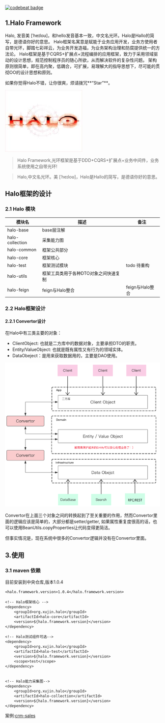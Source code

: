 [![codebeat badge](https://codebeat.co/badges/edb89c5e-9a43-4323-8e2f-0d3ca486dbb7)](https://codebeat.co/projects/github-com-softwareking-halo-master)

## 1.Halo Framework

   Halo, 发音美 [ˈheɪloʊ]，和hello发音基本一致，中文名光环。Halo是Hallo的简写，是德语你好的意思。
Halo框架名寓意是赋能于业务应用开发，业务方使用者自带光环，脚踏七彩祥云，为业务开发造福，为业务架构治理和防腐提供统一的方法论。
Halo框架是基于CQRS+扩展点+流程编排的应用框架，致力于采用领域驱动的设计思想，规范控制程序员的随心所欲，从而解决软件的复杂性问题。
架构原则很简单，即在高内聚，低耦合，可扩展，易理解大的指导思想下，尽可能的贯彻OO的设计思想和原则。

如果你觉得Halo不错，让你很爽，烦请拨冗**“Star”**。


![](/halo-docs/Halo.jpg)

> Halo Framework,光环框架是基于DDD+CQRS+扩展点+业务中间件，业务系统使用之自带光环!

> Halo,中文名光环。美 [ˈheɪloʊ]，Halo是Hallo的简写，是德语你好的意思。

## Halo框架的设计

### 2.1 Halo 模块

| 模块名 | 描述 | 备注 |
| --- | --- | --- |
| halo-base | base层注解 |  |
| halo-collection | 采集能力图 |  |
| halo-common | 框架公共部分 |  |
| halo-core | 框架核心 |  |
| halo-test | 框架测试模块 | todo 待重构 |
| halo-utils | 框架工具类用于各种DTO对象之间快速复制 |  |
| halo-feign | feign与Halo整合 |feign与Halo整合  |

### 2.2 Halo框架设计

#### 2.2.1 Convertor设计

在Halo中有三类主要的对象：

* ClientObject: 也就是二方库中的数据对象，主要承担DTO的职责。
* Entity/ValueObject: 也就是既有属性又有行为的领域实体。
* DataObeject：是用来获取数据用的，主要是DAO使用。

![](/halo-docs/image/convertor.png)

Convertor在上面三个对象之间的转换起到了至关重要的作用，然而Convertor里面的逻辑应该是简单的，大部分都是setter/getter, 如果属性重复度很高的话，也可以使用BeanUtils.copyProperties让代码变得更简洁。

但事实情况是，现在系统中很多的Convertor逻辑并没有在Convertor里面。


## 3.使用

### 3.1 maven 依赖

目前安装到中央仓库,版本1.0.4

```pom
<halo.framework.version>1.0.4</halo.framework.version>

<!-- Halo框架核心 -->
<dependency>
    <groupId>org.xujin.halo</groupId>
    <artifactId>halo-core</artifactId>
    <version>${halo.framework.version}</version>
</dependency>

<!-- Halo测试组件可选-->
<dependency>
    <groupId>org.xujin.halo</groupId>
    <artifactId>halo-test</artifactId>
    <version>${halo.framework.version}</version>
    <scope>test</scope>
</dependency>


<!-- Halo能力采集图-->
<dependency>
    <groupId>org.xujin.halo</groupId>
    <artifactId>halo-collection</artifactId>
    <version>${halo.framework.version}</version>
</dependency>
```

案例:[crm-sales](https://github.com/SoftwareKing/crm-sales)


